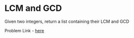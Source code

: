 # LCM and GCD

Given two integers, return a list containing their LCM and GCD

Problem Link - [here](https://www.geeksforgeeks.org/problems/lcm-and-gcd4516/1)
